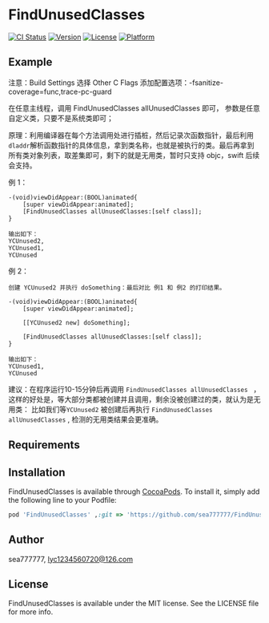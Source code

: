 # FindUnusedClasses


[![CI Status](https://img.shields.io/travis/sea777777/FindUnusedClasses.svg?style=flat)](https://travis-ci.org/sea777777/FindUnusedClasses)
[![Version](https://img.shields.io/cocoapods/v/FindUnusedClasses.svg?style=flat)](https://cocoapods.org/pods/FindUnusedClasses)
[![License](https://img.shields.io/cocoapods/l/FindUnusedClasses.svg?style=flat)](https://cocoapods.org/pods/FindUnusedClasses)
[![Platform](https://img.shields.io/cocoapods/p/FindUnusedClasses.svg?style=flat)](https://cocoapods.org/pods/FindUnusedClasses)

## Example


注意：Build Settings 选择 Other C Flags  添加配置选项：-fsanitize-coverage=func,trace-pc-guard

在任意主线程，调用 FindUnusedClasses allUnusedClasses 即可， 参数是任意自定义类，只要不是系统类即可；

原理：利用编译器在每个方法调用处进行插桩，然后记录次函数指针，最后利用`dladdr`解析函数指针的具体信息，拿到类名称，也就是被执行的类。最后再拿到所有类对象列表，取差集即可，剩下的就是无用类，暂时只支持 objc，swift 后续会支持。


例 1：

```
-(void)viewDidAppear:(BOOL)animated{
    [super viewDidAppear:animated];
    [FindUnusedClasses allUnusedClasses:[self class]];
}
```

```
输出如下：
YCUnused2,
YCUnused1,
YCUnused
```


例 2：

```
创建 YCUnused2 并执行 doSomething：最后对比 例1 和 例2 的打印结果。

-(void)viewDidAppear:(BOOL)animated{
    [super viewDidAppear:animated];
    
    [[YCUnused2 new] doSomething];
    
    [FindUnusedClasses allUnusedClasses:[self class]];
}
```

```
输出如下：
YCUnused1,
YCUnused
```

建议：在程序运行10-15分钟后再调用 `FindUnusedClasses allUnusedClasses ` ，这样的好处是，等大部分类都被创建并且调用，剩余没被创建过的类，就认为是无用类：
比如我们等`YCUnused2` 被创建后再执行 `FindUnusedClasses allUnusedClasses` , 检测的无用类结果会更准确。



## Requirements

## Installation

FindUnusedClasses is available through [CocoaPods](https://cocoapods.org). To install
it, simply add the following line to your Podfile:

```ruby
pod 'FindUnusedClasses' ,:git => 'https://github.com/sea777777/FindUnusedClasses.git'

```

## Author

sea777777, lyc1234560720@126.com

## License

FindUnusedClasses is available under the MIT license. See the LICENSE file for more info.


